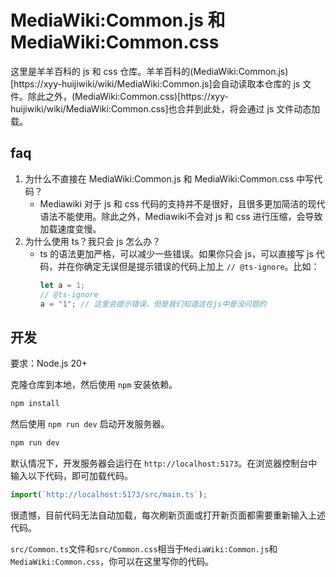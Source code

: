# MediaWiki:Common.js 和 MediaWiki:Common.css

这里是羊羊百科的 js 和 css 仓库。羊羊百科的(MediaWiki:Common.js)[https://xyy-huijiwiki/wiki/MediaWiki:Common.js]会自动读取本仓库的 js 文件。除此之外，(MediaWiki:Common.css)[https://xyy-huijiwiki/wiki/MediaWiki:Common.css]也合并到此处，将会通过 js 文件动态加载。

## faq

1. 为什么不直接在 MediaWiki:Common.js 和 MediaWiki:Common.css 中写代码？
   - Mediawiki 对于 js 和 css 代码的支持并不是很好，且很多更加简洁的现代语法不能使用。除此之外，Mediawiki不会对 js 和 css 进行压缩，会导致加载速度变慢。
2. 为什么使用 ts？我只会 js 怎么办？
   - ts 的语法更加严格，可以减少一些错误。如果你只会 js，可以直接写 js 代码，并在你确定无误但是提示错误的代码上加上 `// @ts-ignore`。比如：
     ```ts
     let a = 1;
     // @ts-ignore
     a = "1"; // 这里会提示错误，但是我们知道这在js中是没问题的
     ```

## 开发

要求：Node.js 20+

克隆仓库到本地，然后使用 `npm` 安装依赖。

```bash
npm install
```

然后使用 `npm run dev` 启动开发服务器。

```bash
npm run dev
```

默认情况下，开发服务器会运行在 `http://localhost:5173`。在浏览器控制台中输入以下代码，即可加载代码。

```js
import(`http://localhost:5173/src/main.ts`);
```

很遗憾，目前代码无法自动加载，每次刷新页面或打开新页面都需要重新输入上述代码。

`src/Common.ts`文件和`src/Common.css`相当于`MediaWiki:Common.js`和`MediaWiki:Common.css`，你可以在这里写你的代码。